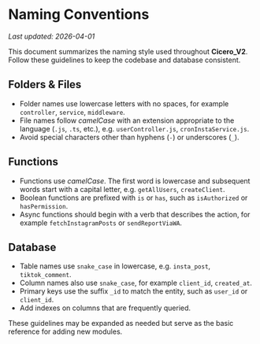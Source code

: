 # Naming Conventions
*Last updated: 2026-04-01*

This document summarizes the naming style used throughout **Cicero_V2**. Follow these guidelines to keep the codebase and database consistent.

## Folders & Files

- Folder names use lowercase letters with no spaces, for example `controller`, `service`, `middleware`.
- File names follow *camelCase* with an extension appropriate to the language (`.js`, `.ts`, etc.), e.g. `userController.js`, `cronInstaService.js`.
- Avoid special characters other than hyphens (`-`) or underscores (`_`).

## Functions

- Functions use *camelCase*. The first word is lowercase and subsequent words start with a capital letter, e.g. `getAllUsers`, `createClient`.
- Boolean functions are prefixed with `is` or `has`, such as `isAuthorized` or `hasPermission`.
- Async functions should begin with a verb that describes the action, for example `fetchInstagramPosts` or `sendReportViaWA`.

## Database

- Table names use `snake_case` in lowercase, e.g. `insta_post`, `tiktok_comment`.
- Column names also use `snake_case`, for example `client_id`, `created_at`.
- Primary keys use the suffix `_id` to match the entity, such as `user_id` or `client_id`.
- Add indexes on columns that are frequently queried.

These guidelines may be expanded as needed but serve as the basic reference for adding new modules.

